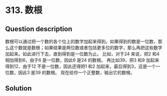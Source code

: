 # 313. 数根 

## Question description


数根可以通过把一个数的各个位上的数字加起来得到。如果得到的数是一位数，那么这个数就是数根；如果结果是两位数或者包括更多位的数字，那么再把这些数字加起来。如此进行下去，直到得到是一位数为止。
 比如，对于24 来说，把2 和4 相加得到6，由于6 是一位数，因此6 是24 的数根。
 再比如39，把3 和9 加起来得到12，由于12 不是一位数，因此还得把1 和2 加起来，最后得到3，这是一个一位数，因此3 是39 的数根。
 现在给你一个正整数，输出它的数根。




## Solution

